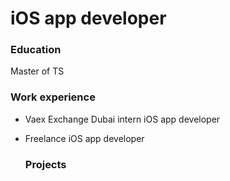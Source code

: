 # iOS app developer

### Education
Master of TS
### Work experience
- Vaex Exchange Dubai intern iOS app developer
- Freelance iOS app developer

  ### Projects
  
